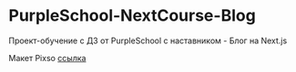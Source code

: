 # PurpleSchool-NextCourse-Blog

Проект-обучение с ДЗ от PurpleSchool c наставником - Блог на Next.js

Макет Pixso [ссылка](https://pixso.net/app/editor/P6r6fKP74RgMIz7QvIwZaQ?icon_type=1&page-id=0%3A1) 